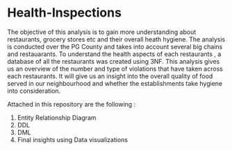 # Health-Inspections

The objective of this analysis is to gain more understanding about restaurants, grocery stores etc and their overall heath hygiene. The analysis is conducted over the PG County and takes into account several big chains and restauarants.
To understand the health aspects of each restaurants , a database of all the restaurants was created using 3NF.
This analysis gives us an overview of the number and type of violations that have taken across each restaurants. It will give us an insight into the overall quality of food served in our neighbourhood and whether the establishments take hygiene into consideration.

Attached in this repository are the following : 
1. Entity Relationship Diagram
2. DDL
3. DML
4. Final insights using Data visualizations 
